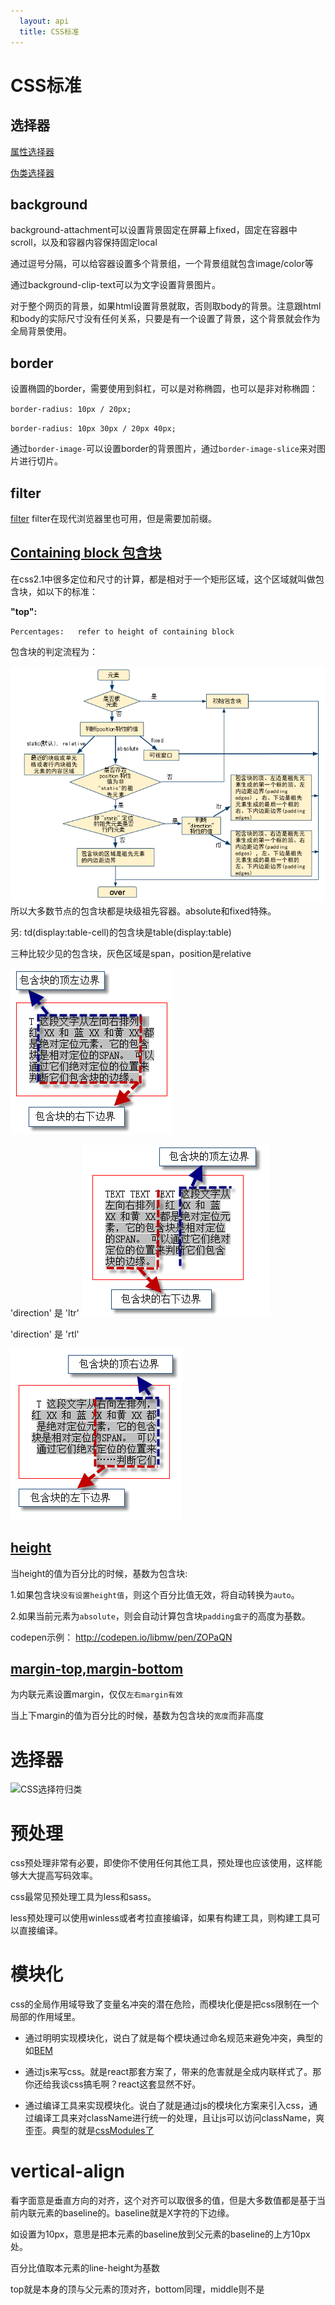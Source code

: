 ```yaml
---
  layout: api
  title: CSS标准
---
```

# CSS标准

## 选择器

[属性选择器](https://developer.mozilla.org/en-US/docs/Learn/CSS/Introduction_to_CSS/Attribute_selectors)

[伪类选择器](https://developer.mozilla.org/en-US/docs/Learn/CSS/Introduction_to_CSS/Pseudo-classes_and_pseudo-elements)

## background

background-attachment可以设置背景固定在屏幕上fixed，固定在容器中scroll，以及和容器内容保持固定local

通过逗号分隔，可以给容器设置多个背景组，一个背景组就包含image/color等

通过background-clip-text可以为文字设置背景图片。

对于整个网页的背景，如果html设置背景就取，否则取body的背景。注意跟html和body的实际尺寸没有任何关系，只要是有一个设置了背景，这个背景就会作为全局背景使用。

## border

设置椭圆的border，需要使用到斜杠，可以是对称椭圆，也可以是非对称椭圆：

`border-radius: 10px / 20px;`

`border-radius: 10px 30px / 20px 40px;`

通过`border-image-`可以设置border的背景图片，通过`border-image-slice`来对图片进行切片。

## filter

[filter](https://developer.mozilla.org/en-US/docs/Learn/CSS/Styling_boxes/Advanced_box_effects)
filter在现代浏览器里也可用，但是需要加前缀。







## [Containing block 包含块](http://www.w3.org/TR/CSS2/visuren.html#containing-block)

在css2.1中很多定位和尺寸的计算，都是相对于一个矩形区域，这个区域就叫做包含块，如以下的标准：

**"top":**

`Percentages:  	refer to height of containing block`

包含块的判定流程为：

![container block](css_containerblock.png) 
所以大多数节点的包含块都是块级祖先容器。absolute和fixed特殊。

另: td(display:table-cell)的包含块是table(display:table)

三种比较少见的包含块，灰色区域是span，position是relative

![container block](css_containerblock1.png)

'direction' 是 'ltr'
![container block](css_containerblock2.png)

'direction' 是 'rtl'

![container block](css_containerblock3.png)

## [height](http://www.w3.org/TR/CSS2/visudet.html#the-height-property)


当height的值为百分比的时候，基数为包含块:

1.如果包含块`没有设置height值`，则这个百分比值无效，将自动转换为`auto`。

2.如果当前元素为`absolute`，则会自动计算包含块`padding盒子`的高度为基数。

codepen示例： <http://codepen.io/libmw/pen/ZOPaQN>

## [margin-top,margin-bottom](http://www.w3.org/TR/CSS2/box.html#margin-properties)

为内联元素设置margin，仅仅`左右margin有效`

当上下margin的值为百分比的时候，基数为包含块的`宽度`而非高度

# 选择器

![CSS选择符归类](http://ww2.sinaimg.cn/large/c5131475jw1ez3oi2e092j21h72e0wvu.jpg)

# 预处理

css预处理非常有必要，即使你不使用任何其他工具，预处理也应该使用，这样能够大大提高写码效率。

css最常见预处理工具为less和sass。

less预处理可以使用winless或者考拉直接编译，如果有构建工具，则构建工具可以直接编译。

# 模块化

css的全局作用域导致了变量名冲突的潜在危险，而模块化便是把css限制在一个局部的作用域里。

* 通过明明实现模块化，说白了就是每个模块通过命名规范来避免冲突，典型的如[BEM](http://getbem.com/)

* 通过js来写css。就是react那套方案了，带来的危害就是全成内联样式了。那你还给我谈css搞毛啊？react这套显然不好。

* 通过编译工具来实现模块化。说白了就是通过js的模块化方案来引入css，通过编译工具来对className进行统一的处理，且让js可以访问className，爽歪歪。典型的就是[cssModules了](https://github.com/css-modules/css-modules)

# vertical-align

看字面意是垂直方向的对齐，这个对齐可以取很多的值，但是大多数值都是基于当前内联元素的baseline的。baseline就是X字符的下边缘。

如设置为10px，意思是把本元素的baseline放到父元素的baseline的上方10px处。

百分比值取本元素的line-height为基数

top就是本身的顶与父元素的顶对齐，bottom同理，middle则不是